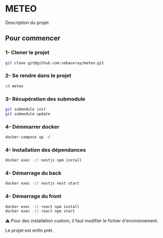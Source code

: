 # METEO

Description du projet

## Pour commencer

### 1- Cloner le projet

```bash
git clone git@github.com:sebauvray/meteo.git
```

### 2- Se rendre dans le projet

```bash
cd meteo
```

### 3- Récupération des submodule

```bash
git submodule init
git submodule update
```

### 4- Démmarrer docker

```bash
docker-compose up -d
```

### 4- Installation des dépendances

```bash
docker exec -it nestjs npm install
```

### 4- Démarrage du back

```bash
docker exec -it nestjs nest start
```

### 4- Démarrage du front

```bash
docker exec -it react npm install
docker exec -it react npm start
```

:warning: Pour des installation custom, il faut modifier le fichier d'environnement.


Le projet est enfin prêt.

